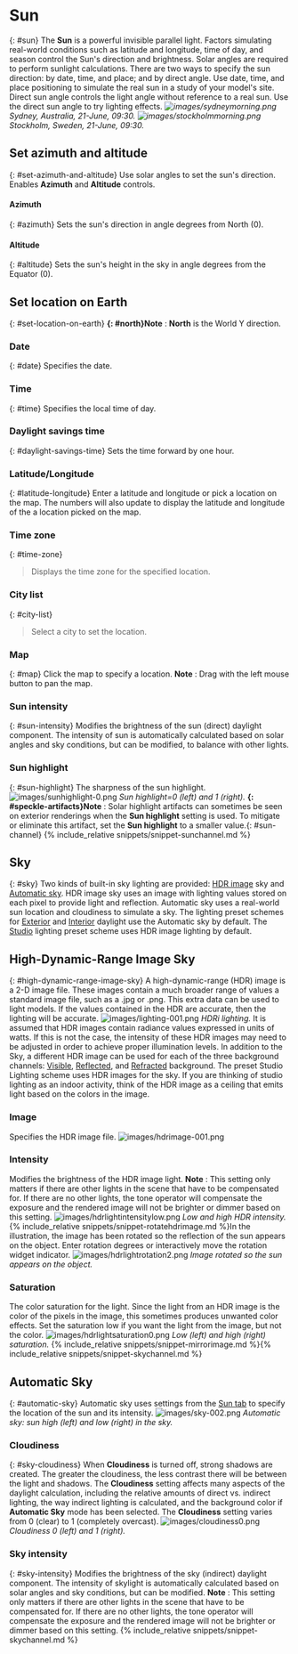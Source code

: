 ---
---


# Sun
{: #sun}
The **Sun** is a powerful invisible parallel light. Factors simulating real-world conditions such as latitude and longitude, time of day, and season control the Sun's direction and brightness.
Solar angles are required to perform sunlight calculations. There are two ways to specify the sun direction: by date, time, and place; and by direct angle. Use date, time, and place positioning to simulate the real sun in a study of your model's site. Direct sun angle controls the light angle without reference to a real sun. Use the direct sun angle to try lighting effects.
 *![images/sydneymorning.png](images/sydneymorning.png)* 
*Sydney, Australia, 21-June, 09:30.*
 *![images/stockholmmorning.png](images/stockholmmorning.png)* 
*Stockholm, Sweden, 21-June, 09:30.*

## Set azimuth and altitude
{: #set-azimuth-and-altitude}
Use solar angles to set the sun's direction. Enables **Azimuth** and **Altitude** controls.

#### Azimuth
{: #azimuth}
Sets the sun's direction in angle degrees from North (0).

#### Altitude
{: #altitude}
Sets the sun's height in the sky in angle degrees from the Equator (0).

## Set location on Earth
{: #set-location-on-earth}
 **{: #north}Note** : **North** is the World Y direction.

### Date
{: #date}
Specifies the date.

### Time
{: #time}
Specifies the local time of day.

### Daylight savings time
{: #daylight-savings-time}
Sets the time forward by one hour.

### Latitude/Longitude
{: #latitude-longitude}
Enter a latitude and longitude or pick a location on the map.
The numbers will also update to display the latitude and longitude of the a location picked on the map.

### Time zone
{: #time-zone}

>Displays the time zone for the specified location.

### City list
{: #city-list}

>Select a city to set the location.

### Map
{: #map}
Click the map to specify a location.
 **Note** : Drag with the left mouse button to pan the map.

### Sun intensity
{: #sun-intensity}
Modifies the brightness of the sun (direct) daylight component. The intensity of sun is automatically calculated based on solar angles and sky conditions, but can be modified, to balance with other lights.

### Sun highlight
{: #sun-highlight}
The sharpness of the sun highlight.
![images/sunhighlight-0.png](images/sunhighlight-0.png)
*Sun highlight=0 (left) and 1 (right).*
 **{: #speckle-artifacts}Note** : Solar highlight artifacts can sometimes be seen on exterior renderings when the **Sun highlight** setting is used. To mitigate or eliminate this artifact, set the **Sun highlight** to a smaller value.{: #sun-channel}
{% include_relative snippets/snippet-sunchannel.md %}
## Sky
{: #sky}
Two kinds of built-in sky lighting are provided: [HDR image](lighting-advanced-tab.html#hdri) sky and [Automatic sky](#automatic-sky). HDR image sky uses an image with lighting values stored on each pixel to provide light and reflection. Automatic sky uses a real-world sun location and cloudiness to simulate a sky.
The lighting preset schemes for [Exterior](lighting-tab.html#exterior-daylight) and [Interior](lighting-tab.html#interior-daylight) daylight use the Automatic sky by default. The [Studio](lighting-tab.html#studio-lighting) lighting preset scheme uses HDR image lighting by default.

## High-Dynamic-Range Image Sky
{: #high-dynamic-range-image-sky}
A high-dynamic-range (HDR) image is a 2-D image file. These images contain a much broader range of values a standard image file, such as a .jpg or .png. This extra data can be used to light models. If the values contained in the HDR are accurate, then the lighting will be accurate.
![images/lighting-001.png](images/lighting-001.png)
*HDRi lighting.*
It is assumed that HDR images contain radiance values expressed in units of watts. If this is not the case, the intensity of these HDR images may need to be adjusted in order to achieve proper illumination levels.
In addition to the Sky, a different HDR image can be used for each of the three background channels: [Visible](environment-tab.html#advanced-background), [Reflected](environment-tab.html#advanced-background), and [Refracted](environment-tab.html#advanced-background) background.
The preset Studio Lighting scheme uses HDR images for the sky. If you are thinking of studio lighting as an indoor activity, think of the HDR image as a ceiling that emits light based on the colors in the image.

### Image
Specifies the HDR image file.
![images/hdrimage-001.png](images/hdrimage-001.png)

### Intensity
Modifies the brightness of the HDR image light.
 **Note** : This setting only matters if there are other lights in the scene that have to be compensated for. If there are no other lights, the tone operator will compensate the exposure and the rendered image will not be brighter or dimmer based on this setting.
![images/hdrlightintensitylow.png](images/hdrlightintensitylow.png)
*Low and high HDR intensity.*
{% include_relative snippets/snippet-rotatehdrimage.md %}In the illustration, the image has been rotated so the reflection of the sun appears on the object. Enter rotation degrees or interactively move the rotation widget indicator.
![images/hdrlightrotation2.png](images/hdrlightrotation2.png)
*Image rotated so the sun appears on the object.*

### Saturation
The color saturation for the light. Since the light from an HDR image is the color of the pixels in the image, this sometimes produces unwanted color effects. Set the saturation low if you want the light from the image, but not the color.
![images/hdrlightsaturation0.png](images/hdrlightsaturation0.png)
*Low (left) and high (right) saturation.*
{% include_relative snippets/snippet-mirrorimage.md %}{% include_relative snippets/snippet-skychannel.md %}
## Automatic Sky
{: #automatic-sky}
Automatic sky uses settings from the [Sun tab](sun-and-sky-tabs.html) to specify the location of the sun and its intensity.
![images/sky-002.png](images/sky-002.png)
*Automatic sky: sun high (left) and low (right) in the sky.*

### Cloudiness
{: #sky-cloudiness}
When **Cloudiness** is turned off, strong shadows are created. The greater the cloudiness, the less contrast there will be between the light and shadows.
The **Cloudiness** setting affects many aspects of the daylight calculation, including the relative amounts of direct vs. indirect lighting, the way indirect lighting is calculated, and the background color if **Automatic Sky** mode has been selected. The **Cloudiness** setting varies from 0 (clear) to 1 (completely overcast).
![images/cloudiness0.png](images/cloudiness0.png)
*Cloudiness 0 (left) and 1 (right).*

### Sky intensity
{: #sky-intensity}
Modifies the brightness of the sky (indirect) daylight component. The intensity of skylight is automatically calculated based on solar angles and sky conditions, but can be modified.
 **Note** : This setting only matters if there are other lights in the scene that have to be compensated for. If there are no other lights, the tone operator will compensate the exposure and the rendered image will not be brighter or dimmer based on this setting.
{% include_relative snippets/snippet-skychannel.md %}&#160;

